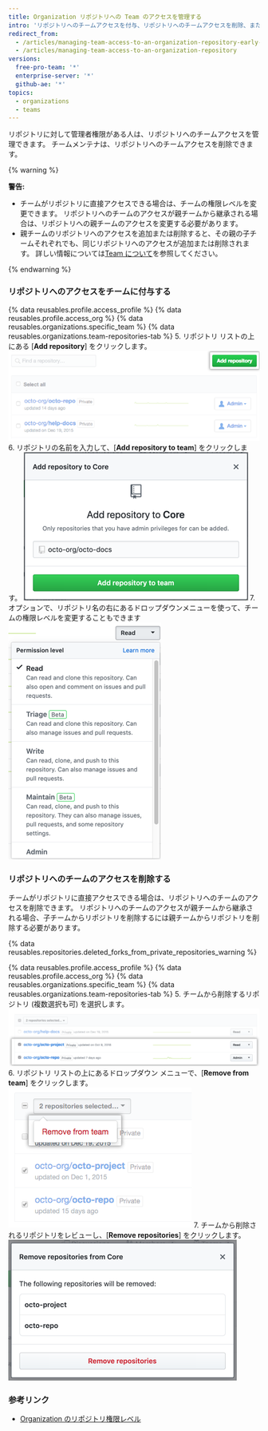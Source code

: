 ```yaml
---
title: Organization リポジトリへの Team のアクセスを管理する
intro: 'リポジトリへのチームアクセスを付与、リポジトリへのチームアクセスを削除、またはリポジトリへのチームの権限レベルを変更することができます。'
redirect_from:
  - /articles/managing-team-access-to-an-organization-repository-early-access-program/
  - /articles/managing-team-access-to-an-organization-repository
versions:
  free-pro-team: '*'
  enterprise-server: '*'
  github-ae: '*'
topics:
  - organizations
  - teams
---
```


リポジトリに対して管理者権限がある人は、リポジトリへのチームアクセスを管理できます。 チームメンテナは、リポジトリへのチームアクセスを削除できます。

{% warning %}

**警告:**
- チームがリポジトリに直接アクセスできる場合は、チームの権限レベルを変更できます。 リポジトリへのチームのアクセスが親チームから継承される場合は、リポジトリへの親チームのアクセスを変更する必要があります。
- 親チームのリポジトリへのアクセスを追加または削除すると、その親の子チームそれぞれでも、同じリポジトリへのアクセスが追加または削除されます。 詳しい情報については[Team について](/articles/about-teams)を参照してください。

{% endwarning %}

### リポジトリへのアクセスをチームに付与する

{% data reusables.profile.access_profile %}
{% data reusables.profile.access_org %}
{% data reusables.organizations.specific_team %}
{% data reusables.organizations.team-repositories-tab %}
5. リポジトリ リストの上にある [**Add repository**] をクリックします。 ![[Add repository] ボタン](/assets/images/help/organizations/add-repositories-button.png)
6. リポジトリの名前を入力して、[**Add repository to team**] をクリックします。 ![リポジトリ検索フィールド](/assets/images/help/organizations/team-repositories-add.png)
7. オプションで、リポジトリ名の右にあるドロップダウンメニューを使って、チームの権限レベルを変更することもできます ![リポジトリのアクセス レベルのドロップダウン](/assets/images/help/organizations/team-repositories-change-permission-level.png)

### リポジトリへのチームのアクセスを削除する

チームがリポジトリに直接アクセスできる場合は、リポジトリへのチームのアクセスを削除できます。 リポジトリへのチームのアクセスが親チームから継承される場合、子チームからリポジトリを削除するには親チームからリポジトリを削除する必要があります。

{% data reusables.repositories.deleted_forks_from_private_repositories_warning %}

{% data reusables.profile.access_profile %}
{% data reusables.profile.access_org %}
{% data reusables.organizations.specific_team %}
{% data reusables.organizations.team-repositories-tab %}
5. チームから削除するリポジトリ (複数選択も可) を選択します。 ![いくつかのリポジトリがチェックボックスで選択されたチーム リポジトリのリスト](/assets/images/help/teams/select-team-repositories-bulk.png)
6. リポジトリ リストの上にあるドロップダウン メニューで、[**Remove from team**] をクリックします。 ![チームからリポジトリを削除するオプションのあるドロップダウン メニュー](/assets/images/help/teams/remove-team-repo-dropdown.png)
7. チームから削除されるリポジトリをレビューし、[**Remove repositories**] をクリックします。 ![チームがアクセスできなくなったリポジトリのリストがあるモーダル ボックス](/assets/images/help/teams/confirm-remove-team-repos.png)

### 参考リンク

- [Organization のリポジトリ権限レベル](/articles/repository-permission-levels-for-an-organization)
